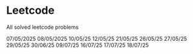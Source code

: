 # Leetcode
All solved leetcode problems 

07/05/2025
08/05/2025
10/05/25
12/05/25
21/05/25
26/05/25
27/05/25
29/05/25 
30/06/25
09/07/25
16/07/25
17/07/25
18/07/25
